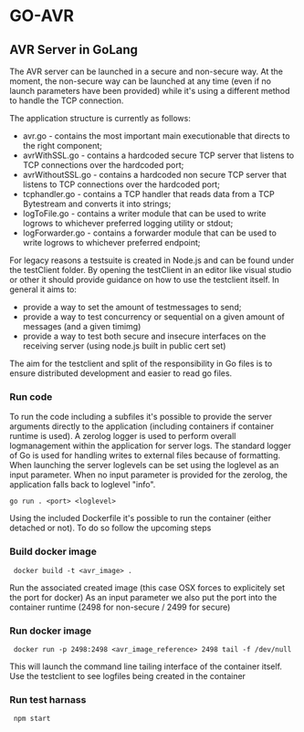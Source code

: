 # GO-AVR
## AVR Server in GoLang

The AVR server can be launched in a secure and non-secure way. At the moment, the non-secure way can be launched at any time (even  if no launch parameters have been provided) while it's using a different method to handle the TCP connection.

The application structure is currently as follows:
* avr.go  - contains the most important main executionable that directs to the right component;
* avrWithSSL.go - contains a hardcoded secure TCP server that listens to TCP connections over the hardcoded port;
* avrWithoutSSL.go - contains a hardcoded non secure TCP server that listens to TCP connections over the hardcoded port;
* tcphandler.go - contains a TCP handler that reads data from a TCP Bytestream and converts it into strings;
* logToFile.go - contains a writer module that can be used to write logrows to whichever preferred logging utility or stdout;
* logForwarder.go - contains a forwarder module that can be used to write logrows to whichever preferred endpoint;

For legacy reasons a testsuite is created in Node.js and can be found under the testClient folder. By opening the testClient in an editor like visual studio or other it should provide guidance on how to use the testclient itself. In general it aims to:
* provide a way to set the amount of testmessages to send;
* provide a way to test concurrency or sequential on a given amount of messages (and a given timimg)
* provide a way to test both secure and insecure interfaces on the receiving server (using node.js built in public cert set)

The aim for the testclient and split of the responsibility in Go files is to ensure  distributed development and easier to read go files.

### Run code
To run the code including a subfiles it's possible to provide the server arguments directly to the application (including containers if container runtime is used). A zerolog logger is used to perform overall logmanagement within the application for server logs. The standard logger of Go is used for handling writes to external files because of formatting. When launching the server loglevels can be set using the loglevel as an input parameter. When no input parameter is provided for the zerolog, the application falls back to loglevel "info".
```
go run . <port> <loglevel>
```

Using the included Dockerfile it's possible to run the container (either detached or not). To do so follow the upcoming steps

### Build docker image
```
 docker build -t <avr_image> .
```

Run the associated created image (this case OSX forces to explicitely set the port for docker) As an input parameter we also put the port into  the container runtime (2498 for non-secure / 2499 for secure)

### Run docker image
```
 docker run -p 2498:2498 <avr_image_reference> 2498 tail -f /dev/null
```

This will launch the command line tailing interface of the container itself. Use the testclient to see logfiles being created in the container

### Run test harnass
```
 npm start
```